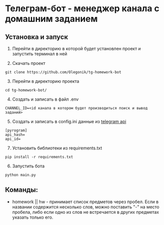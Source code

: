 # Телеграм-бот - менеджер канала с домашним заданием

## Установка и запуск
1. Перейти в директорию в которой будет установлен проект и запустить терминал в ней

2. Скачать проект

```
git clone https://github.com/Olegonik/tg-homework-bot
```

3. Перейти в директорию проекта

```
cd tg-homework-bot/
```

4. Создать и записать в файл .env

```
CHANNEL_ID=<id канала в котором будет производиться поиск и вывод заданий>
```

5. Создать и записать в config.ini данные из [telegram api](https://my.telegram.org/apps)

```
[pyrogram]
api_hash=
api_id=
```

7. Установить библиотеки из requirements.txt

```
pip install -r requirements.txt
```

6. Запустить бота

```
python main.py
```


## Команды:
- homework || hw - принимает список предметов через пробел. Если в названии содержится несколько слов, можно поставить "-" на место пробела, либо если одно из слов не встречается в других предметах указать только его.
